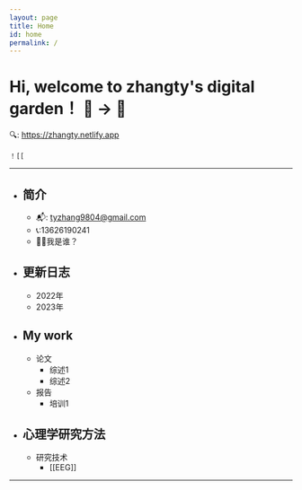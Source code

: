 ```yaml
---
layout: page
title: Home
id: home
permalink: /
---
```


# Hi,  welcome to zhangty's digital garden！ 🌱 → 🌴
   🔍: https://zhangty.netlify.app
    
    ！[[
-----
- ## 简介
	- 📬: tyzhang9804@gmail.com
	- 📞:13626190241
	- 🤷‍♂️我是谁？
- ## 更新日志
	- 2022年
	- 2023年
- ## My work
	- 论文
		- 综述1
		- 综述2
	- 报告
		- 培训1
- ## 心理学研究方法
	- 研究技术
		- [[EEG]]
-------




<style>
  .wrapper {
    max-width: 46em;
  }
</style>
